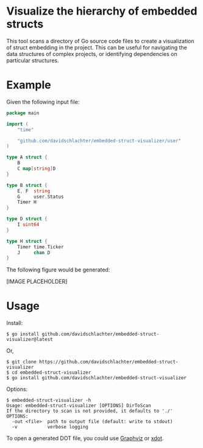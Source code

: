 # Visualize the hierarchy of embedded structs

This tool scans a directory of Go source code files to create a visualization of struct embedding in the project. This can be useful for navigating the data structures of complex projects, or identifying dependencies on particular structures.

# Example

Given the following input file:

```go
package main

import (
	"time"

	"github.com/davidschlachter/embedded-struct-visualizer/user"
)

type A struct {
	B
	C map[string]D
}

type B struct {
	E, F  string
	G     user.Status
	Timer H
}

type D struct {
	I uint64
}

type H struct {
	Timer time.Ticker
	J     chan D
}

```

The following figure would be generated:

[IMAGE PLACEHOLDER]

# Usage

Install:

`$ go install github.com/davidschlachter/embedded-struct-visualizer@latest`

Or,

```shell
$ git clone https://github.com/davidschlachter/embedded-struct-visualizer
$ cd embedded-struct-visualizer
$ go install github.com/davidschlachter/embedded-struct-visualizer
```

Options:

```
$ embedded-struct-visualizer -h
Usage: embedded-struct-visualizer [OPTIONS] DirToScan                                                        
If the directory to scan is not provided, it defaults to './'
OPTIONS:
  -out <file>  path to output file (default: write to stdout)
  -v           verbose logging
```

To open a generated DOT file, you could use [Graphviz](https://graphviz.org/download/) or [xdot](https://github.com/jrfonseca/xdot.py).